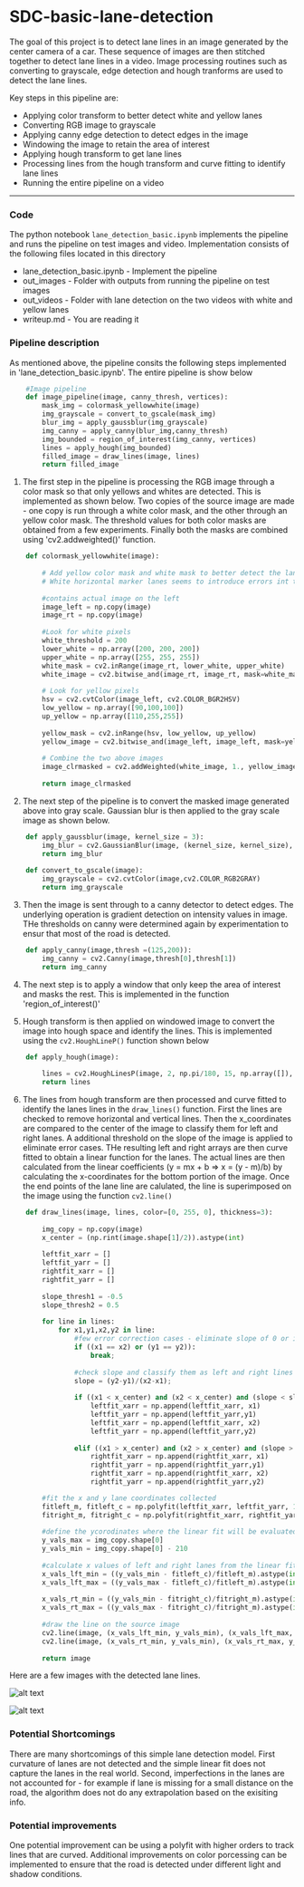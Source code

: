 # SDC-basic-lane-detection
The goal of this project is to detect lane lines in an image generated by the center camera of a car. These sequence of images are then stitched together to detect lane lines in a video. Image processing routines such as converting to grayscale, edge detection and hough tranforms are used to detect the lane lines. 

Key steps in this pipeline are:
* Applying color transform to better detect white and yellow lanes
* Converting RGB image to grayscale
* Applying canny edge detection to detect edges in the image
* Windowing the image to retain the area of interest
* Applying hough transform to get lane lines
* Processing lines from the hough transform and curve fitting to identify lane lines
* Running the entire pipeline on a video  

---
### Code

The python notebook `lane_detection_basic.ipynb` implements the pipeline and runs the pipeline on test images and video. Implementation consists of the following files located in this directory

* lane_detection_basic.ipynb        -   Implement the pipeline   
* out_images                        -   Folder with outputs from running the pipeline on test images
* out_videos                        -   Folder with lane detection on the two videos with white and yellow lanes 
* writeup.md                        -   You are reading it

### Pipeline description

As mentioned above, the pipeline consits the following steps implemented in 'lane_detection_basic.ipynb'. The entire pipeline is show below

```python
    #Image pipeline 
    def image_pipeline(image, canny_thresh, vertices):  
        mask_img = colormask_yellowwhite(image)
        img_grayscale = convert_to_gscale(mask_img)
        blur_img = apply_gaussblur(img_grayscale)
        img_canny = apply_canny(blur_img,canny_thresh)
        img_bounded = region_of_interest(img_canny, vertices)
        lines = apply_hough(img_bounded)
        filled_image = draw_lines(image, lines)
        return filled_image
```

1. The first step in the pipeline is processing the RGB image through a color mask so that only yellows and whites are detected. This is implemented as shown below. Two copies of the source image are made - one copy is run through a white color mask, and the other through an yellow color mask. The threshold values for both color masks are obtained from a few experiments. Finally both the masks are combined using 'cv2.addweighted()' function.

```python
    def colormask_yellowwhite(image):
    
        # Add yellow color mask and white mask to better detect the lanes
        # White horizontal marker lanes seems to introduce errors int the pipeline 
        
        #contains actual image on the left    
        image_left = np.copy(image)
        image_rt = np.copy(image)
    
        #Look for white pixels
        white_threshold = 200
        lower_white = np.array([200, 200, 200])
        upper_white = np.array([255, 255, 255])
        white_mask = cv2.inRange(image_rt, lower_white, upper_white)
        white_image = cv2.bitwise_and(image_rt, image_rt, mask=white_mask)
    
        # Look for yellow pixels
        hsv = cv2.cvtColor(image_left, cv2.COLOR_BGR2HSV)
        low_yellow = np.array([90,100,100])
        up_yellow = np.array([110,255,255])
        
        yellow_mask = cv2.inRange(hsv, low_yellow, up_yellow)
        yellow_image = cv2.bitwise_and(image_left, image_left, mask=yellow_mask)
  
        # Combine the two above images
        image_clrmasked = cv2.addWeighted(white_image, 1., yellow_image, 1., 0.)
    
        return image_clrmasked
```

2. The next step of the pipeline is to convert the masked image generated above into gray scale. Gaussian blur is then applied to the gray scale image as shown below. 

```python
    def apply_gaussblur(image, kernel_size = 3):
        img_blur = cv2.GaussianBlur(image, (kernel_size, kernel_size), 0)
        return img_blur
 
    def convert_to_gscale(image):
        img_grayscale = cv2.cvtColor(image,cv2.COLOR_RGB2GRAY) 
        return img_grayscale
```    

3. Then the image is sent through to a canny detector to detect edges. The underlying operation is gradient detection on intensity values in image. THe thresholds on canny were determined again by experimentation to ensur that most of the road is detected.

```python
    def apply_canny(image,thresh =(125,200)):
        img_canny = cv2.Canny(image,thresh[0],thresh[1])
        return img_canny
```

4. The next step is to apply a window that only keep the area of interest and masks the rest. This is implemented in the function 'region_of_interest()' 

5. Hough transform is then applied on windowed image to convert the image into hough space and identify the lines. This is implemented using the `cv2.HoughLineP()` function shown below

```python
    def apply_hough(image):
        
        lines = cv2.HoughLinesP(image, 2, np.pi/180, 15, np.array([]), 10, 20)
        return lines
```

6. The lines from hough transform are then processed and curve fitted to identify the lanes lines in the `draw_lines()` function. First the lines are checked to remove horizontal and vertical lines. Then the x_coordinates are compared to the center of the image to classify them for left and right lanes. A additional threshold on the slope of the image is applied to eliminate error cases. THe resulting left and right arrays are then curve fitted to obtain a linear function for the lanes. The actual lines are then calculated from the linear coefficients (y = mx + b => x = (y - m)/b) by calculating the x-coordinates for the bottom portion of the image. Once the end points of the lane line are calulated, the line is superimposed on the image using the function `cv2.line()`

```python
    def draw_lines(image, lines, color=[0, 255, 0], thickness=3):
            
        img_copy = np.copy(image)
        x_center = (np.rint(image.shape[1]/2)).astype(int)
                
        leftfit_xarr = []
        leftfit_yarr = []
        rightfit_xarr = []
        rightfit_yarr = []
    
        slope_thresh1 = -0.5
        slope_thresh2 = 0.5
    
        for line in lines:
            for x1,y1,x2,y2 in line:
                #few error correction cases - eliminate slope of 0 or infinity
                if ((x1 == x2) or (y1 == y2)):
                    break;  
            
                #check slope and classify them as left and right lines
                slope = (y2-y1)/(x2-x1);
            
                if ((x1 < x_center) and (x2 < x_center) and (slope < slope_thresh1) ):
                    leftfit_xarr = np.append(leftfit_xarr, x1)
                    leftfit_yarr = np.append(leftfit_yarr,y1)
                    leftfit_xarr = np.append(leftfit_xarr, x2)
                    leftfit_yarr = np.append(leftfit_yarr,y2)
                                
                elif ((x1 > x_center) and (x2 > x_center) and (slope > slope_thresh2)):
                    rightfit_xarr = np.append(rightfit_xarr, x1)
                    rightfit_yarr = np.append(rightfit_yarr,y1)
                    rightfit_xarr = np.append(rightfit_xarr, x2)
                    rightfit_yarr = np.append(rightfit_yarr,y2)

        #fit the x and y lane coordinates collected 
        fitleft_m, fitleft_c = np.polyfit(leftfit_xarr, leftfit_yarr, 1)
        fitright_m, fitright_c = np.polyfit(rightfit_xarr, rightfit_yarr, 1)
    
        #define the ycorodinates where the linear fit will be evaluated
        y_vals_max = img_copy.shape[0]
        y_vals_min = img_copy.shape[0] - 210
    
        #calculate x values of left and right lanes from the linear fit
        x_vals_lft_min = ((y_vals_min - fitleft_c)/fitleft_m).astype(int)
        x_vals_lft_max = ((y_vals_max - fitleft_c)/fitleft_m).astype(int)
    
        x_vals_rt_min = ((y_vals_min - fitright_c)/fitright_m).astype(int)
        x_vals_rt_max = ((y_vals_max - fitright_c)/fitright_m).astype(int)
    
        #draw the line on the source image
        cv2.line(image, (x_vals_lft_min, y_vals_min), (x_vals_lft_max, y_vals_max), color, thickness)
        cv2.line(image, (x_vals_rt_min, y_vals_min), (x_vals_rt_max, y_vals_max), color, thickness)
     
        return image
```

Here are a few images with the detected lane lines.

![alt text](./test_images_output/out_solidWhiteCurve.jpg)

![alt text](./test_images_output/out_solidYellowCurve2.jpg)

### Potential Shortcomings

There are many shortcomings of this simple lane detection model. First curvature of lanes are not detected and the simple linear fit does not capture the lanes in the real world. Second, imperfections in the lanes are not accounted for - for example if lane is missing for a small distance on the road, the algorithm does not do any extrapolation based on the exisiting info.   

### Potential improvements

One potential improvement can be using a polyfit with higher orders to track lines that are curved. Additional improvements on color porcessing can be implemented to ensure that the road is detected under different light and shadow conditions.
